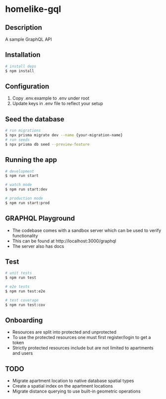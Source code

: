 # homelike-gql

## Description

A sample GraphQL API

## Installation

```bash
# install deps
$ npm install
```

## Configuration

1. Copy .env.example to .env under root
2. Update keys in .env file to reflect your setup

## Seed the database

```bash
# run migrations
$ npx prisma migrate dev --name {your-migration-name}
# run seeds
$ npx prisma db seed --preview-feature
```

## Running the app

```bash
# development
$ npm run start

# watch mode
$ npm run start:dev

# production mode
$ npm run start:prod
```

## GRAPHQL Playground

- The codebase comes with a sandbox server which can be used to verify functionality
- This can be found at http://localhost:3000/graphql
- The server also has docs

## Test

```bash
# unit tests
$ npm run test

# e2e tests
$ npm run test:e2e

# test coverage
$ npm run test:cov
```

## Onboarding

- Resources are split into protected and unprotected
- To use the protected resources one must first register/login to get a token
- Strictly protected resources include but are not limited to apartments and users

## TODO

- Migrate apartment location to native database spatial types
- Create a spatial index on the apartment locations
- Migrate distance querying to use built-in geometric operations
